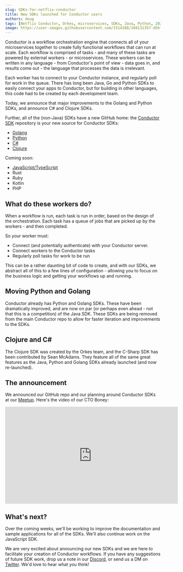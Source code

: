 ```yaml
---
slug: SDKs-for-netflix-conductor
title: New SDKs launched for Conductor users
authors: doug
tags: [Netflix Conductor, Orkes, microservices, SDKs, Java, Python, 2022]
image: https://user-images.githubusercontent.com/1514288/160131357-d5bfa184-55e8-440f-83ed-df9d4ec89e6f.png
---
```


Conductor is a workflow orchestration engine that connects all of your microservices together to create fully functional workflows that can run at scale.  Each workflow is comprised of tasks - and many of these tasks are powered by external workers - or microservices.  These workers can be written in any language - from Conductor's point of view - data goes in, and results come out - the language that processes the data is irrelevant.

Each worker has to connect to your Conductor instance, and regularly poll for work in the queue.  There has long been Java, Go and Python SDKs to easily connect your apps to Conductor, but for building in other languages, this code had to be created by each development team.

Today, we announce that major improvements to the Golang and Python SDKs, and announce C# and Clojure SDKs.

Further, all of the (non-Java) SDKs have a new GitHub home: the [Conductor SDK](https://github.com/conductor-sdk) repository is your new source for Conductor SDKs:

* [Golang](https://github.com/conductor-sdk/conductor-go)
* [Python](https://github.com/conductor-sdk/conductor-python)
* [C#](https://github.com/conductor-sdk/conductor-csharp)
* [Clojure](https://github.com/conductor-sdk/conductor-clojure)

Coming soon:

* [JavaScript/TypeScript](https://github.com/conductor-sdk/conductor-javascript)
* Rust
* Ruby
* Kotlin
* PHP

<!-- truncate -->

## What do these workers do?

When a workflow is run, each task is run in order, based on the design of the orchestration.  Each task has a queue of jobs that are picked up by the workers  - and then completed.

So your worker must:

* Connect (and potentially authenticate) with your Conductor server.
* Connect workers to the Conductor tasks
* Regularly poll tasks for work to be run 

This can be a rather daunting bit of code to create, and with our SDKs, we abstract all of this to a few lines of configuration - allowing you to focus on the business logic and getting your workflows up and running.

## Moving Python and Golang

Conductor already has Python and Golang SDKs.  These have been dramatically improved, and are now on par (or perhaps even ahead - not that this is a competition) of the Java SDK. These SDKs are being removed from the main Conductor repo to allow for faster iteration and improvements to the SDKs.

## Clojure and C#

The Clojure SDK was created by the Orkes team, and the C-Sharp SDK has been contributed by Sean McAdams.  They feature all of the same great features as the Java, Python and Golang SDKs already launched (and now re-launched).

## The announcement

We announced our GitHub repo and our planning around Conductor SDKs at our [Meetup](https://www.meetup.com/san-francisco-microservices-orchestration-meetup-group/). Here's the video of our CTO Boney:

<iframe width="560" height="315" src="https://www.youtube.com/embed/9Fzmu1NP_bg" title="YouTube video player" frameborder="0" allow="accelerometer; autoplay; clipboard-write; encrypted-media; gyroscope; picture-in-picture" allowfullscreen></iframe>



## What's next?

Over the coming weeks, we'll be working to improve the documentation and sample applications for all of the SDKs.  We'll also continue work on the JavaScript SDK.

We are very excited about announcing our new SDKs and we are here to facilitate your creation of Conductor workflows.  If you have any suggestions of future SDK work, drop us a note in our [Discord](https://bit.ly/35hgY8n), or send us a DM on [Twitter](https://twitter.com/orkesio).  We'd love to hear what you think!